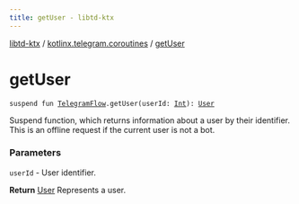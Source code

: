 ```yaml
---
title: getUser - libtd-ktx
---
```


[libtd-ktx](../index.html) / [kotlinx.telegram.coroutines](index.html) / [getUser](./get-user.html)

# getUser

`suspend fun `[`TelegramFlow`](../kotlinx.telegram.core/-telegram-flow/index.html)`.getUser(userId: `[`Int`](https://kotlinlang.org/api/latest/jvm/stdlib/kotlin/-int/index.html)`): `[`User`](https://tdlibx.github.io/td/docs/org/drinkless/td/libcore/telegram/TdApi/User.html)

Suspend function, which returns information about a user by their identifier. This is an offline
request if the current user is not a bot.

### Parameters

`userId` - User identifier.

**Return**
[User](https://tdlibx.github.io/td/docs/org/drinkless/td/libcore/telegram/TdApi/User.html) Represents a user.

